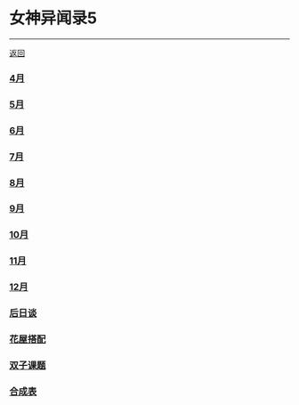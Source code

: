 # 女神异闻录5

---
[返回](/game/README.md#游戏攻略)

### [4月](/game/Persona5/chapters/apr/README.md#_4月)
### [5月](/game/Persona5/chapters/may/README.md#_5月)
### [6月](/game/Persona5/chapters/jun/README.md#_6月)
### [7月](/game/Persona5/chapters/jul/README.md#_7月)
### [8月](/game/Persona5/chapters/aug/README.md#_8月)
### [9月](/game/Persona5/chapters/sep/README.md#_9月)
### [10月](/game/Persona5/chapters/oct/README.md#_10月)
### [11月](/game/Persona5/chapters/nov/README.md#_11月)
### [12月](/game/Persona5/chapters/dec/README.md#_12月)
### [后日谈](/game/Persona5/chapters/after/README.md#后日谈)
### [花屋搭配](/game/Persona5/chapters/flowers/README.md#花屋搭配)
### [双子课题](/game/Persona5/chapters/twins/README.md#双子课题)
### [合成表](/game/Persona5/chapters/composition/README.md#合成表)